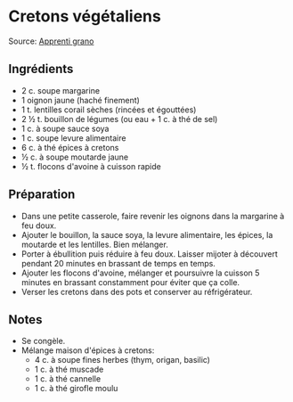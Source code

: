 # Cretons végétaliens
Source: [Apprenti grano](https://apprentigrano.com/2019/02/07/cretons-vegetaliens/)

## Ingrédients
* 2 c. soupe margarine
* 1 oignon jaune (haché finement)
* 1 t. lentilles corail sèches (rincées et égouttées)
* 2 ½ t. bouillon de légumes (ou eau + 1 c. à thé de sel)
* 1 c. à soupe sauce soya
* 1 c. soupe levure alimentaire
* 6 c. à thé épices à cretons
* ½ c. à soupe moutarde jaune
* ½ t. flocons d'avoine à cuisson rapide

## Préparation
* Dans une petite casserole, faire revenir les oignons dans la margarine à feu doux.
* Ajouter le bouillon, la sauce soya, la levure alimentaire, les épices, la moutarde et les lentilles. Bien mélanger.
* Porter à ébullition puis réduire à feu doux. Laisser mijoter à découvert pendant 20 minutes en brassant de temps en temps.
* Ajouter les flocons d'avoine, mélanger et poursuivre la cuisson 5 minutes en brassant constamment pour éviter que ça colle.
* Verser les cretons dans des pots et conserver au réfrigérateur.

## Notes
* Se congèle.
* Mélange maison d'épices à cretons:
    * 4 c. à soupe fines herbes (thym, origan, basilic)
    * 1 c. à thé muscade
    * 1 c. à thé cannelle
    * 1 c. à thé girofle moulu
